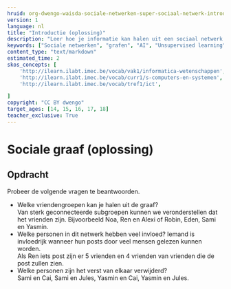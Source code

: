 ```yaml
---
hruid: org-dwengo-waisda-sociale-netwerken-super-sociaal-netwerk-introductie-opl
version: 1
language: nl
title: "Introductie (oplossing)"
description: "Leer hoe je informatie kan halen uit een sociaal netwerk."
keywords: ["Sociale netwerken", "grafen", "AI", "Unsupervised learning"]
content_type: "text/markdown"
estimated_time: 2
skos_concepts: [
    'http://ilearn.ilabt.imec.be/vocab/vak1/informatica-wetenschappen', 
    'http://ilearn.ilabt.imec.be/vocab/curr1/s-computers-en-systemen',
    'http://ilearn.ilabt.imec.be/vocab/tref1/ict',

]
copyright: "CC BY dwengo"
target_ages: [14, 15, 16, 17, 18]
teacher_exclusive: True
---
```


# Sociale graaf (oplossing)

<div class="dwengo-content assignment">
<h2 class="title">Opdracht</h2>
<div class="content">
Probeer de volgende vragen te beantwoorden.
<ul>
<li>Welke vriendengroepen kan je halen uit de graaf?<br>Van sterk geconnecteerde subgroepen kunnen we veronderstellen dat het vrienden zijn. Bijvoorbeeld Noa, Ren en Alexi of Robin, Eden, Sami en Yasmin.</li>
<li>Welke personen in dit netwerk hebben veel invloed? Iemand is invloedrijk wanneer hun posts door veel mensen gelezen kunnen worden.<br>Als Ren iets post zijn er 5 vrienden en 4 vrienden van vrienden die de post zullen zien. </li>
<li>Welke personen zijn het verst van elkaar verwijderd? <br> Sami en Cai, Sami en Jules, Yasmin en Cai, Yasmin en Jules.</li>
</ul>
</div>
</div>